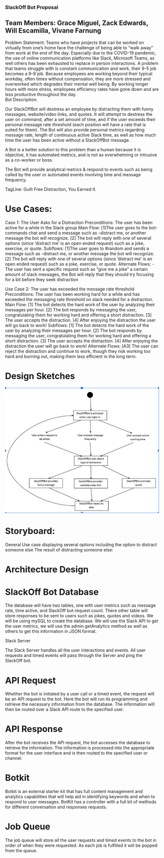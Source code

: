 ### SlackOff Bot Proposal 

## Team Members: Grace Miguel, Zack Edwards, Will Escamilla, Vivane Farnung

Problem Statement: Teams who have projects that can be worked on virtually from one’s home face the challenge of being able to “walk away” from work at the end of the day. Especially due to the COVID-19 pandemic, the use of online communication platforms like Slack, Microsoft Teams, as well others has been exhausted to replace in person interactions. A problem that teams struggle with is constant communication and work, their 9-5 job becomes a 9-9 job. Because employees are working beyond their typical workday, often times without compensation, they are more stressed and overworked which degrades their mental well being. By working longer hours with more stress, employees efficiency rates have gone down and are less productive throughout the day.   
Bot Description: 

Our SlackOffBot will destress an employee by distracting them with funny messages, website/video links, and quotes. It will attempt to destress the user on command, after a set amount of time, and if the user exceeds their personal message rate threshold (each position will have a rate that is suited for them). The Bot will also provide personal metrics regarding message rate, length of continuous active Slack time, as well as how much time the user has been active without a SlackOffBot message. 

A Bot is a better solution to this problem than a human because it is objective, it has automated metrics, and is not as overwhelming or intrusive as a co-worker or boss. 

The Bot will provide analytical metrics & respond to events such as being called by the user or automated events involving time and message frequency.

TagLine: Guilt Free Distraction, You Earned It. 

# Use Cases: 
Case 1: The User Asks for a Distraction
Preconditions: The user has been active for a while in the Slack group
Main Flow: [1]The user goes to the bot-commands chat and send a message such as -distract me, or another message the bot will recognize. [2] The bot will reply with one of several options (since ‘distract me’ is an open ended request) such as a joke, exercise, or quote. 
Subflows:
[1]The user goes to #random  and sends a message such as -distract me, or another message the bot will recognize.
[2] The bot will reply with one of several options (since ‘distract me’ is an open ended request) such as a joke, exercise, or quote. 
Alternate Flows:
-The user has sent a specific request such as “give me a joke”  a certain amount of slack messages, the Bot will reply that they should try focusing for a bit before they seek distraction

Use Case 2: The user has exceeded the message rate threshold
Preconditions: The user has been working hard for a while and has exceeded the messaging rate threshold on slack needed for a distraction. 
Main Flow: [1] The bot detects the hard work of the user by analyzing their messages per hour. [2] The bot responds by messaging the user, congratulating them for working hard and offering a short distraction. [3] The user accepts the distraction. [4] After enjoying the distraction the user will go back to work!
Subflows: 
[1] The bot detects the hard work of the user by analyzing their messages per hour.
[2] The bot responds by messaging the user, congratulating them for working hard and offering a short distraction.
[3] The user accepts the distraction.
[4] After enjoying the distraction the user will go back to work!
Alternate Flows:
[A3] The user can reject the distraction and continue to work, though they risk working too hard and burning out, making them less efficient in the long term. 
# Design Sketches 
![http](img/flowchart.png)

# Storyboard: 
General Use case displaying several options including the option to distract someone else
The result of distracting someone else:


# Architecture Design





# SlackOff Bot Database

The database will have two tables, one with user metrics such as message rate, time active, and SlackOff bot request count. There other table will store responses to be sent to users such as jokes, quotes and videos. We will be using mySQL to create the database. We will use the Slack API to get the user metrics, we will use the admin.getAnalytics method as well as others to get this information in JSON format. 

Slack Server

The Slack Server handles all the user interactions and events. All user requests and timed events will pass through the Server and ping the SlackOff bot. 

# API Request

Whether the bot is initiated by a user call or a timed event, the request will be an API request to the bot. Here the bot will run its programming and retrieve the necessary information from the database. The information will then be routed over a Slack API route to the specified user. 

# API Response

After the bot receives the API request, the bot accesses the database to retrieve the information. The information is processed into the appropriate format for the user interface and is then routed to the specified user or channel. 

# Botkit

Botkit is an external starter kit that has full content management and analytics capabilities that will help aid in identifying keywords and when to respond to user messages. BotKit has a controller with a full kit of methods for different conversation and responses requests. 

# Job Queue

The job queue will store all the user requests and timed events to the bot in order of when they were requested. As each job is fulfilled it will be popped from the queue.
